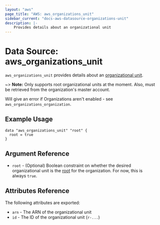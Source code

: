 ```yaml
---
layout: "aws"
page_title: "AWS: aws_organizations_unit"
sidebar_current: "docs-aws-datasource-organizations-unit"
description: |-
    Provides details about an organizational unit
---
```


# Data Source: aws_organizations_unit

`aws_organizations_unit` provides details about an [organizational unit](https://docs.aws.amazon.com/organizations/latest/userguide/orgs_manage_ous.html).

~> **Note:** Only supports root organizational units at the moment. Also, must be retrieved from the organization's master account.

Will give an error if Organizations aren't enabled - see `aws_organizations_organization`.

## Example Usage

```hcl
data "aws_organizations_unit" "root" {
  root = true
}
```

## Argument Reference

* `root` - (Optional) Boolean constraint on whether the desired organizational unit is the [root](https://docs.aws.amazon.com/organizations/latest/userguide/orgs_getting-started_concepts.html#root) for the organization. For now, this is always `true`.

## Attributes Reference

The following attributes are exported:

* `arn` - The ARN of the organizational unit
* `id` - The ID of the organizational unit (`r-...`)
